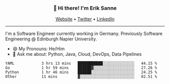 <h3 align="center">👋 Hi there! I'm Erik Sanne</h3>
<p align="center">
  <a href="https://eriksanne.com">Website</a> •
  <a href="https://twitter.com/ErikKonradSanne">Twitter</a> •
  <a href="https://www.linkedin.com/in/eriksanne/">LinkedIn</a>
</p>

---
I'm a Software Engineer currently working in Germany. Previously Software Engineering @ Edinburgh Napier University.

- 😄 My Pronouns: He/Him
- 💬 Ask me about: Python, Java, Cloud, DevOps, Data Pipelines

<!--START_SECTION:waka-->

```text
YAML            3 hrs 13 mins   ███████████░░░░░░░░░░░░░░   44.15 %
Go              1 hr 59 mins    ██████▓░░░░░░░░░░░░░░░░░░   27.26 %
Python          1 hr 46 mins    ██████░░░░░░░░░░░░░░░░░░░   24.25 %
Other           11 mins         ▓░░░░░░░░░░░░░░░░░░░░░░░░   02.51 %
```

<!--END_SECTION:waka-->
